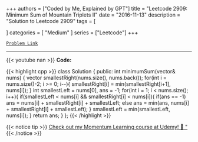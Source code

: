 
+++
authors = ["Coded by Me, Explained by GPT"]
title = "Leetcode 2909: Minimum Sum of Mountain Triplets II"
date = "2016-11-13"
description = "Solution to Leetcode 2909"
tags = [
    
]
categories = [
    "Medium"
]
series = ["Leetcode"]
+++



[`Problem Link`](https://leetcode.com/problems/minimum-sum-of-mountain-triplets-ii/description/)

---
{{< youtube nan >}}
**Code:**

{{< highlight cpp >}}
class Solution {
public:
    int minimumSum(vector<int>& nums) {
        vector<int> smallestRight(nums.size(), nums.back());
        for(int i = nums.size()-2; i >= 0; i--){
            smallestRight[i] = min(smallestRight[i+1], nums[i]);
        }
        int smallestLeft = nums[0], ans = -1;
        for(int i = 1; i < nums.size(); i++){
            if(smallestLeft < nums[i] && smallestRight[i] < nums[i]){ 
                if(ans == -1) ans =  nums[i] + smallestRight[i] + smallestLeft;
                else ans = min(ans, nums[i] + smallestRight[i] + smallestLeft); 
            }
            smallestLeft = min(smallestLeft, nums[i]);
        }
        return ans;
    }
};
{{< /highlight >}}



{{< notice tip >}}
[Check out my Momentum Learning course at Udemy! 🚀 "](https://www.udemy.com/course/blind-75-the-data-structures-and-algorithms-essentials/)
{{< /notice >}}

